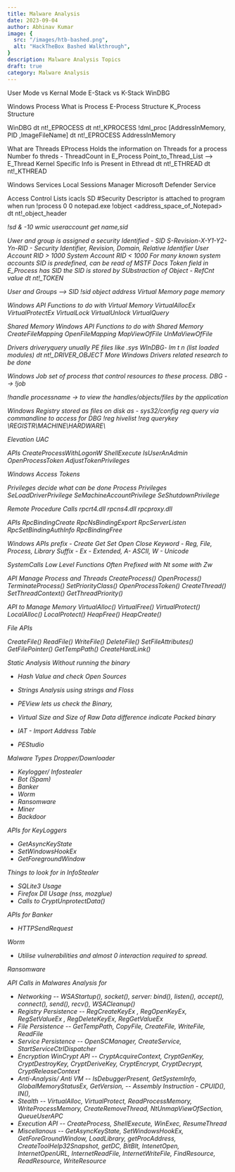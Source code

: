 ```yaml
---
title: Malware Analysis
date: 2023-09-04
author: Abhinav Kumar
image: {
  src: "/images/htb-bashed.png",
  alt: "HackTheBox Bashed Walkthrough",
}
description: Malware Analysis Topics
draft: true
category: Malware Analysis
---
```



User Mode vs Kernal Mode
E-Stack vs K-Stack
WinDBG

Windows Process
What is Process
E-Process Structure
K_Process Structure

WinDBG
dt nt!_EPROCESS
dt nt!_KPROCESS
!dml_proc [AddressInMemory, PID ,ImageFileName]
dt nt!_EPROCESS AddressInMemory

What are Threads
EProcess Holds the information on Threads for a process
Number fo threds - ThreadCount in E_Process
Point_to_Thread_List --> E_Thread 
Kernel Specific Info is Present in Ethread
dt nt!_ETHREAD
dt nt!_KTHREAD


Windows Services
Local Sessions Manager
Microsoft Defender Service

Access Control Lists
icacls <filename>
SD #Security Descriptor is attached to program when run
!process 0 0 notepad.exe
!object <address_space_of_Notepad>
dt nt!_object_header <address of object>
!sd <security descriptor from object header> & -10 
wmic useraccount get name,sid

Uwer and group is assigned a security Identified - SID
S-Revision-X-Y1-Y2-Yn-RID - Security Identifier, Revision, Domain, Relative Identifier
User Account RID > 1000
System Account RID < 1000
For  many known system accounts SID is predefined, can be read of MSTF Docs
Token field in E_Process has SID
the SID is stored by SUbstraction of Object - RefCnt value
dt nt!_TOKEN <Address>
User and Groups --> SID
!sid object address
Virtual Memory
page memory

Windows API Functions to do with Virtual Memory
VirtualAllocEx
VirtualProtectEx
VirtualLock
VirtualUnlock
VirtualQuery



Shared Memory
Windows API Functions to do with Shared Memory
CreateFileMapping
OpenFileMapping
MapViewOfFile
UnMaViewOfFile


Drivers
driveryquery
unually PE files like .sys 
WInDBG- lm t n (list loaded modules)
dt nt!_DRIVER_OBJECT 
More Windows Drivers related research to be done

Windows Job
set of process that control resources to these process.
DBG --> !job <object>

!handle processname -> to view the handles/objects/files by the application


Windows Registry
stored as files on disk as - sys32/config
reg query via commandline to access
for DBG
!reg hivelist
!reg querykey \REGISTR\MACHINE\HARDWARE\


Elevation
UAC

APIs
CreateProcessWithLogonW
ShellExecute
IsUserAnAdmin
OpenProcessToken
AdjustTokenPrivileges

Windows Access Tokens

Privileges decide what can be done
Process Privileges
SeLoadDriverPrivilege
SeMachineAccountPrivilege
SeShutdownPrivilege


Remote Procedure Calls
rpcrt4.dll
rpcns4.dll
rpcproxy.dll 

APIs
RpcBindingCreate
RpcNsBindingExport
RpcServerListen
RpcSetBindingAuthInfo
RpcBindingFree


Windows APIs
prefix - Create Get Set Open Close
Keyword - Reg, File, Process, Library
Suffix - Ex - Extended, A- ASCII, W - Unicode


SystemCalls
Low Level Functions
Often Prefixed with Nt
some with Zw 


API Manage Process and Threads
CreateProcess()
OpenProcess()
TerminateProcess()
SetPriorityClass()
OpenProcessToken()
CreateThread()
SetThreadContext()
GetThreadPriority()


API to Manage Memory
VirtualAlloc()
VirtualFree()
VirtualProtect()
LocalAlloc()
LocalProtect()
HeapFree()
HeapCreate()

File APIs

CreateFile()
ReadFile()
WriteFile()
DeleteFile()
SetFileAttributes()
GetFilePointer()
GetTempPath()
CreateHardLink()

Static Analysis
Without running the binary
- Hash Value and check Open Sources
- Strings Analysis using strings and Floss
- PEView lets us check the Binary, 
- Virtual Size and Size of Raw Data difference indicate Packed binary
- IAT - Import Address Table

- PEStudio

Malware Types
Dropper/Downloader
- Keylogger/ Infostealer
- Bot (Spam)
- Banker
- Worm
- Ransomware
- Miner
- Backdoor

APIs for KeyLoggers
- GetAsyncKeyState
- SetWindowsHookEx
- GetForegroundWindow

Things to look for in InfoStealer
- SQLite3 Usage
- Firefox Dll Usage (nss, mozglue)
- Calls to CryptUnprotectData()


APIs for Banker
- HTTPSendRequest


Worm
- Utilise vulnerabilities and almost 0 interaction required to spread.


Ransomware

API Calls in Malwares Analysis for 
- Networking
-- WSAStartup(), socket(), server: bind(), listen(), accept(), connect(), send(), recv(), WSACleanup()
- Registry Persistence
-- RegCreateKeyEx , RegOpenKeyEx, RegSetValueEx , RegDeleteKeyEx, RegGetValueEx
- File Persistence
-- GetTempPath, CopyFile, CreateFile, WriteFile, ReadFile
- Service Persistence
-- OpenSCManager, CreateService, StartServiceCtrlDispatcher
- Encryption WinCrypt API
-- CryptAcquireContext, CryptGenKey, CryptDestroyKey, CryptDeriveKey, CryptEncrypt, CryptDecrypt, CryptReleaseContext
- Anti-Analysis/ Anti VM
-- IsDebuggerPresent, GetSystemInfo, GlobalMemoryStatusEx, GetVersion, 
-- Assembly Instruction - CPUID(), IN(), 
- Stealth 
-- VirtualAlloc, VirtualProtect, ReadProcessMemory, WriteProcessMemory, CreateRemoveThread, NtUnmapViewOfSection, QueueUserAPC
- Execution API
-- CreateProcess, ShellExecute, WinExec, ResumeThread
- Miscellanous
-- GetAsyncKeyState, SetWindowsHookEx, GetForeGroundWindow, LoadLibrary, getProcAddress, CreateToolHelp32Snapshot, getDC, BitBlt, IntenetOpen, InternetOpenURL, InternetReadFile, InternetWriteFile, FindResource, ReadResource, WriteResource

